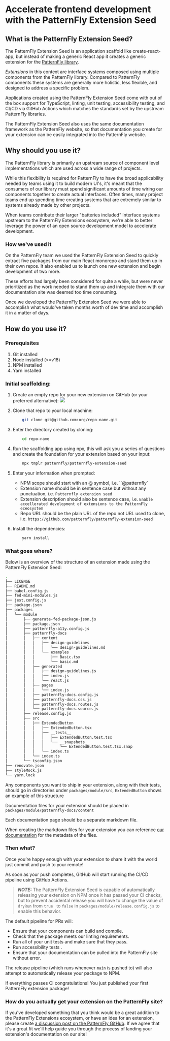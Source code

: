 # Accelerate frontend development with the PatternFly Extension Seed

## What is the PatternFly Extension Seed?
The PatternFly Extension Seed is an application scaffold like create-react-app, but instead of making a generic React app it creates a generic extension for the [PatternFly library](https://www.patternfly.org/).

_Extensions_ in this context are interface systems composed using multiple components from the PatternFly library. Compared to PatternFly components these systems are generally more holistic, less flexible, and designed to address a specific problem.

Applications created using the PatternFly Extension Seed come with out of the box support for TypeScript, linting, unit testing, accessibility testing, and CI/CD via GitHub Actions which matches the standards set by the upstream PatternFly libraries.

The PatternFly Extension Seed also uses the same documentation framework as the PatternFly website, so that documentation you create for your extension can be easily integrated into the PatternFly website.

## Why should you use it?

The PatternFly library is primarily an upstream source of component level implementations which are used across a wide range of projects.

While this flexibility is required for PatternFly to have the broad applicability needed by teams using it to build modern UI's, it's meant that the consumers of our library must spend significant amounts of time wiring our components together to create actual interfaces. Often times, many project teams end up spending time creating systems that are extremely similar to systems already made by other projects.

When teams contribute their larger "batteries included" interface systems upstream to the PatternFly Extensions ecosystem, we're able to better leverage the power of an open source development model to accelerate development.

### How we've used it

On the PatternFly team we used the PatternFly Extension Seed to quickly extract five packages from our main React monorepo and stand them up in their own repos. It also enabled us to launch one new extension and begin development of two more.

These efforts had largely been considered for quite a while, but were never prioritized as the work needed to stand them up and integrate them with our documentation site was deemed too time consuming.

Once we developed the PatternFly Extension Seed we were able to accomplish what would've taken months worth of dev time and accomplish it in a matter of days.

## How do you use it?

### Prerequisites
1. Git installed
2. Node installed (>=v18)
3. NPM installed
4. Yarn installed

### Initial scaffolding:

1. Create an empty repo for your new extension on GitHub (or your preferred alternative):
    ![](https://hackmd.io/_uploads/ByLp1NSan.png)

1. Clone that repo to your local machine:
    ```bash
        git clone git@github.com:org/repo-name.git
    ```
1. Enter the directory created by cloning:
    ```bash
        cd repo-name
    ```
1. Run the scaffolding app using npx, this will ask you a series of questions and create the foundation for your extension based on your input:
    ```bash
        npx tmplr patternfly/patternfly-extension-seed
    ```
1. Enter your information when prompted:
   - NPM scope should start with an @ symbol, i.e. ``@patternfly`
   - Extension name should be in sentence case but without any punctuation, i.e. `Patternfly extension seed`
   - Extension description should also be sentence case, i.e. `Enable accellerated development of extensions to the PatternFly eceosystem`
   - Repo URL should be the plain URL of the repo not URL used to clone, i.e. `https://github.com/patternfly/patternfly-extension-seed`
1. Install the dependencies:
    ```bash
        yarn install
    ```

### What goes where?

Below is an overview of the structure of an extension made using the PatternFly Extension Seed:

```bash
.
├── LICENSE
├── README.md
├── babel.config.js
├── fed-mini-modules.js
├── jest.config.js
├── package.json
├── packages
│   └── module
│       ├── generate-fed-package-json.js
│       ├── package.json
│       ├── patternfly-a11y.config.js
│       ├── patternfly-docs
│       │   ├── content
│       │   │   ├── design-guidelines
│       │   │   │   └── design-guidelines.md
│       │   │   └── examples
│       │   │       ├── Basic.tsx
│       │   │       └── basic.md
│       │   ├── generated
│       │   │   ├── design-guidelines.js
│       │   │   ├── index.js
│       │   │   └── react.js
│       │   ├── pages
│       │   │   └── index.js
│       │   ├── patternfly-docs.config.js
│       │   ├── patternfly-docs.css.js
│       │   ├── patternfly-docs.routes.js
│       │   └── patternfly-docs.source.js
│       ├── release.config.js
│       ├── src
│       │   ├── ExtendedButton
│       │   │   ├── ExtendedButton.tsx
│       │   │   ├── __tests__
│       │   │   │   ├── ExtendedButton.test.tsx
│       │   │   │   └── __snapshots__
│       │   │   │       └── ExtendedButton.test.tsx.snap
│       │   │   └── index.ts
│       │   └── index.ts
│       └── tsconfig.json
├── renovate.json
├── styleMock.js
└── yarn.lock
```

 Any components you want to ship in your extension, along with their tests, should go in directories under `packages/module/src`, `ExtendedButton` shows an example of this structure
 
Documentation files for your extension should be placed in `packages/module/patternfly-docs/content`

Each documentation page should be a separate markdown file.

When creating the markdown files for your extension you can reference [our documentation](https://www.google.com) for the metadata of the files.

### Then what?

Once you’re happy enough with your extension to share it with the world just commit and push to your remote!

As soon as your push completes, GitHub will start running the CI/CD pipeline using GitHub Actions.

> **_NOTE:_** The PatternFly Extension Seed is capable of automatically releasing your extension on NPM once it has passed your CI checks, but to prevent accidental release you will have to change the value of `dryRun` from `true ` to `false` in `packages/module/release.config.js` to enable this behavior.

The default pipeline for PRs will:
- Ensure that your components can build and compile.
- Check that the package meets our linting requirements.
- Run all of your unit tests and make sure that they pass.
- Run accessibility tests .
- Ensure that your documentation can be pulled into the PatternFly site without error.
    
The release pipeline (which runs whenever `main` is pushed to) will also attempt to automatically release your package to NPM.
     
If everything passes CI congratulations! You just published your first PatternFly extension package!

### How do you actually get your extension on the PatternFly site?

If you've developed something that you think would be a great addition to the PatternFly Extensions ecosystem, or have an idea for an extension, please create [a discussion post on the PatternFly GitHub](https://github.com/orgs/patternfly/discussions). If we agree that it's a great fit we'll help guide you through the process of landing your extension's documentation on our site!
